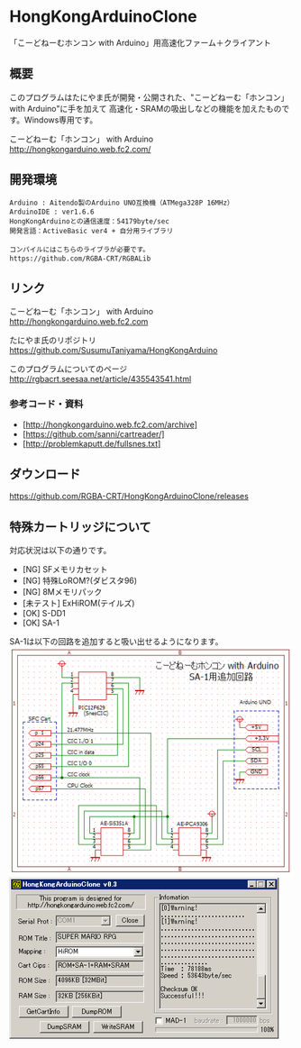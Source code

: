 # HongKongArduinoClone
「こーどねーむホンコン with Arduino」用高速化ファーム＋クライアント

## 概要
このプログラムはたにやま氏が開発・公開された、"こーどねーむ「ホンコン」 with Arduino"に手を加えて
高速化・SRAMの吸出しなどの機能を加えたものです。Windows専用です。  
  
こーどねーむ「ホンコン」 with Arduino  
<http://hongkongarduino.web.fc2.com/>
	
## 開発環境
	Arduino : Aitendo製のArduino UNO互換機（ATMega328P 16MHz）
	ArduinoIDE : ver1.6.6
	HongKongArduinoとの通信速度：54179byte/sec
	開発言語：ActiveBasic ver4 + 自分用ライブラリ
	
	コンパイルにはこちらのライブラが必要です。
	https://github.com/RGBA-CRT/RGBALib


## リンク
こーどねーむ「ホンコン」 with Arduino  
<http://hongkongarduino.web.fc2.com>

たにやま氏のリポジトリ  
<https://github.com/SusumuTaniyama/HongKongArduino>

このプログラムについてのページ  
<http://rgbacrt.seesaa.net/article/435543541.html>

### 参考コード・資料
 * 	[http://hongkongarduino.web.fc2.com/archive]  
 * 	[https://github.com/sanni/cartreader/]  
 * 	[http://problemkaputt.de/fullsnes.txt]  

## ダウンロード
<https://github.com/RGBA-CRT/HongKongArduinoClone/releases>


## 特殊カートリッジについて
対応状況は以下の通りです。
 * [NG] SFメモリカセット
 * [NG] 特殊LoROM?(ダビスタ96)
 * [NG] 8Mメモリパック
 * [未テスト] ExHiROM(テイルズ)
 * [OK] S-DD1
 * [OK] SA-1
 
SA-1は以下の回路を追加すると吸い出せるようになります。
![回路図](https://raw.githubusercontent.com/RGBA-CRT/HongKongArduinoClone/master/SA1.png "回路図")   
![SS](https://raw.githubusercontent.com/RGBA-CRT/HongKongArduinoClone/master/SA1SS.png "SS")  　　　  　


